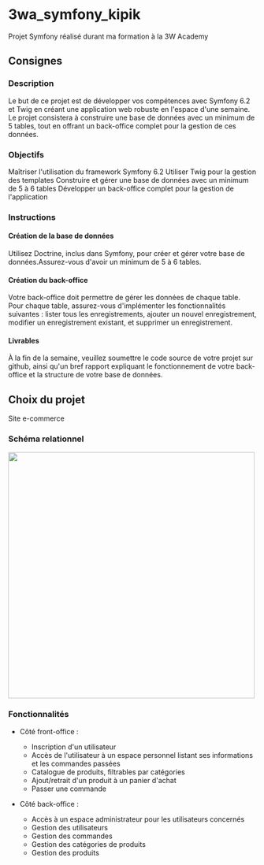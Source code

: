 # 3wa_symfony_kipik

Projet Symfony réalisé durant ma formation à la 3W Academy

## Consignes

### Description
Le but de ce projet est de développer vos compétences avec Symfony 6.2 et Twig en créant une application web robuste en l'espace d'une semaine. 
Le projet consistera à construire une base de données avec un minimum de 5 tables, tout en offrant un back-office complet pour la gestion de ces données.

### Objectifs
Maîtriser l'utilisation du framework Symfony 6.2
Utiliser Twig pour la gestion des templates
Construire et gérer une base de données avec un minimum de 5 à 6 tables
Développer un back-office complet pour la gestion de l'application

### Instructions
#### Création de la base de données
Utilisez Doctrine, inclus dans Symfony, pour créer et gérer votre base de données.Assurez-vous d'avoir un minimum de 5 à 6 tables.

#### Création du back-office
Votre back-office doit permettre de gérer les données de chaque table. Pour chaque table, assurez-vous d'implémenter les fonctionnalités suivantes : lister tous les enregistrements, ajouter un nouvel enregistrement, modifier un enregistrement existant, et supprimer un enregistrement.

#### Livrables
À la fin de la semaine, veuillez soumettre le code source de votre projet sur github, ainsi qu'un bref rapport expliquant le fonctionnement de votre back-office et la structure de votre base de données.


## Choix du projet 

Site e-commerce

### Schéma relationnel

<img src="https://user-images.githubusercontent.com/75724762/241248612-1c2da8e2-b304-4850-b27b-8ce299127149.jpg" width=500)>

### Fonctionnalités

* Côté front-office :
  - Inscription d'un utilisateur
  - Accès de l'utilisateur à un espace personnel listant ses informations et les commandes passées
  - Catalogue de produits, filtrables par catégories
  - Ajout/retrait d'un produit à un panier d'achat
  - Passer une commande

* Côté back-office :
  - Accès à un espace administrateur pour les utilisateurs concernés
  - Gestion des utilisateurs
  - Gestion des commandes
  - Gestion des catégories de produits
  - Gestion des produits

